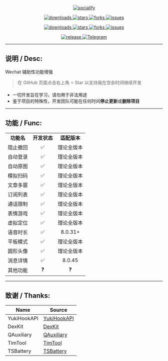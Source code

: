 <p align="center">
    <a href="https://github.com/HdShare/WAuxiliary_Public">
        <img src="https://socialify.git.ci/HdShare/WAuxiliary_Public/image?description=1&font=Rokkitt&language=1&name=1&owner=1&theme=Auto" alt="socialify"/>
    </a>
</p>

<p align="center">
    <a href="https://github.com/HdShare/WAuxiliary_Public/releases">
        <img src="https://img.shields.io/github/downloads/HdShare/WAuxiliary_Public/total?style=flat-square&label=GithubRepo&labelColor=1b1f23&color=eeeeee" alt="downloads">
    </a>
    <a href="https://github.com/HdShare/WAuxiliary_Public/stargazers">
        <img src="https://img.shields.io/github/stars/HdShare/WAuxiliary_Public?style=flat-square&label=Stars&labelColor=1b1f23&color=dfb317" alt="stars">
    </a>
    <a href="https://github.com/HdShare/WAuxiliary_Public/network/members">
        <img src="https://img.shields.io/github/forks/HdShare/WAuxiliary_Public?style=flat-square&label=Forks&labelColor=1b1f23&color=97ca00" alt="forks">
    </a>
    <a href="https://github.com/HdShare/WAuxiliary_Public/issues">
        <img src="https://img.shields.io/github/issues/HdShare/WAuxiliary_Public?style=flat-square&label=Issues&labelColor=1b1f23&color=007ec6" alt="issues">
    </a>
</p>

<p align="center">
    <a href="https://github.com/Xposed-Modules-Repo/me.hd.wauxv/releases">
        <img src="https://img.shields.io/github/downloads/Xposed-Modules-Repo/me.hd.wauxv/total?style=flat-square&label=LSPosedRepo&labelColor=f48fb1&color=eeeeee" alt="downloads">
    </a>
    <a href="https://github.com/Xposed-Modules-Repo/me.hd.wauxv/stargazers">
        <img src="https://img.shields.io/github/stars/Xposed-Modules-Repo/me.hd.wauxv?style=flat-square&label=Stars&labelColor=f48fb1&color=dfb317" alt="stars">
    </a>
    <a href="https://github.com/Xposed-Modules-Repo/me.hd.wauxv/network/members">
        <img src="https://img.shields.io/github/forks/Xposed-Modules-Repo/me.hd.wauxv?style=flat-square&label=Forks&labelColor=f48fb1&color=97ca00" alt="forks">
    </a>
    <a href="https://github.com/Xposed-Modules-Repo/me.hd.wauxv/issues">
        <img src="https://img.shields.io/github/issues/Xposed-Modules-Repo/me.hd.wauxv?style=flat-square&label=Issues&labelColor=f48fb1&color=007ec6" alt="issues">
    </a>
</p>

<p align="center">
    <a href="https://github.com/HdShare/WAuxiliary_Public/releases/latest">
        <img src="https://img.shields.io/github/v/release/HdShare/WAuxiliary_Public?style=flat-square&label=Release&labelColor=07c160&color=c8c8c8" alt="release">
    </a>
    <a href="https://t.me/Hd_WAuxiliary">
        <img src="https://img.shields.io/static/v1?style=flat-square&label=Telegram&labelColor=01bfaf&message=Chat&color=099fdf" alt="Telegram">
    </a>
</p>

---

## 说明 / Desc:

Wechat 辅助性功能增强
> 在 GitHub 页面点击右上角 ⭐ Star 以支持我在空余时间继续开发
- 一切开发旨在学习，请勿用于非法用途
- 鉴于项目的特殊性，开发团队可能在任何时间**停止更新**或**删除项目**

---

## 功能 / Func:

<table>
    <tr>
        <td align="center"><b>功能名</b></td>
        <td align="center"><b>开发状态</b></td>
        <td align="center"><b>适配版本</b></td>
    </tr>
    <tr>
        <td align="center">阻止撤回</td>
        <td align="center">✅</td>
        <td align="center">理论全版本</td>
    </tr>
    <tr>
        <td align="center">自动登录</td>
        <td align="center">✅</td>
        <td align="center">理论全版本</td>
    </tr>
    <tr>
        <td align="center">自动原图</td>
        <td align="center">✅</td>
        <td align="center">理论全版本</td>
    </tr>
    <tr>
        <td align="center">模拟扫码</td>
        <td align="center">✅</td>
        <td align="center">理论全版本</td>
    </tr>
    <tr>
        <td align="center">文章多窗</td>
        <td align="center">✅</td>
        <td align="center">理论全版本</td>
    </tr>
    <tr>
        <td align="center">订阅列表</td>
        <td align="center">✅</td>
        <td align="center">理论全版本</td>
    </tr>
    <tr>
        <td align="center">通话限制</td>
        <td align="center">✅</td>
        <td align="center">理论全版本</td>
    </tr>
    <tr>
        <td align="center">表情游戏</td>
        <td align="center">✅</td>
        <td align="center">理论全版本</td>
    </tr>
    <tr>
        <td align="center">虚拟定位</td>
        <td align="center">✅</td>
        <td align="center">理论全版本</td>
    </tr>
    <tr>
        <td align="center">语音时长</td>
        <td align="center">✅</td>
        <td align="center">8.0.31+</td>
    </tr>
    <tr>
        <td align="center">平板模式</td>
        <td align="center">✅</td>
        <td align="center">理论全版本</td>
    </tr>
    <tr>
        <td align="center">圆形头像</td>
        <td align="center">✅</td>
        <td align="center">理论全版本</td>
    </tr>
    <tr>
        <td align="center">消息详情</td>
        <td align="center">✅</td>
        <td align="center">8.0.45</td>
    </tr>
    <tr>
        <td align="center">其他功能</td>
        <td align="center">❓</td>
        <td align="center">❓</td>
    </tr>
</table>

---

## 致谢 / Thanks:

| Name        | Source                                                    |
| ----------- | --------------------------------------------------------- |
| YukiHookAPI | [YukiHookAPI](https://github.com/HighCapable/YukiHookAPI) |
| DexKit      | [DexKit](https://github.com/LuckyPray/DexKit)             |
| QAuxiliary  | [QAuxiliary](https://github.com/cinit/QAuxiliary)         |
| TimTool     | [TimTool](https://github.com/suzhelan/TimTool)            |
| TSBattery   | [TSBattery](https://github.com/fankes/TSBattery)          |
